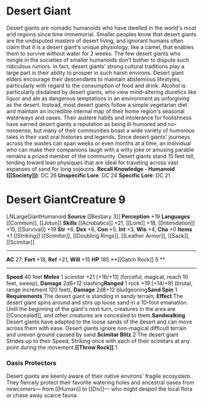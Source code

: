 ﻿---
ac: '27'
alignment: LN
all_resistance: null
burrow_speed: null
charisma: '+0'
climb_speed: null
constitution: '+5'
creature_ability:
- Catch Rock
- Sand Spin
- Sandwalking
- Scimitar Blitz
- Throw Rock
creature_family: '[[DATABASE/monsterfamily/Giant|Giant]]'
description: 'Desert giants are nomadic humanoids who have dwelled in the world''s
  most arid regions since time immemorial. Smaller peoples know that desert giants
  are the undisputed masters of desert living, and ignorant humans often claim that
  it is a desert giant''s unique physiology, like a camel, that enables them to survive
  without water for 2 weeks. The few desert giants who mingle in the societies of
  smaller humanoids don''t bother to dispute such ridiculous rumors.<br/><br/> In
  fact, desert giants'' strong cultural traditions play a large part in their ability
  to prosper in such harsh environs. Desert giant elders encourage their descendants
  to maintain abstemious lifestyles, particularly with regard to the consumption of
  food and drink. Alcohol is particularly disdained by desert giants, who view mind-altering
  diuretics like liquor and ale as dangerous temptations in an environment as unforgiving
  as the desert. Instead, most desert giants follow a simple vegetarian diet and maintain
  an incredible internal map of their home region''s seasonal waterways and oases.<br/><br/>
  Their austere habits and intolerance for foolishness have earned desert giants a
  reputation as being ill-humored and no-nonsense, but many of their communities boast
  a wide variety of humorous tales in their vast oral histories and legends. Since
  desert giants'' journeys across the wastes can span weeks or even months at a time,
  an individual who can make their companions laugh with a witty joke or amusing parable
  remains a prized member of the community.<br/><br/> Desert giants stand 15 feet
  tall, tending toward lean physiques that are ideal for traveling across vast expanses
  of sand for long sojourns.<br/><br/><b><u>Recall Knowledge - Humanoid</u> ( [[DATABASE/skill/Society|Society]]
  )</b>: DC 26<br/><b><u>Unspecific Lore</u></b>: DC 24<br/><b><u>Specific Lore</u></b>:
  DC 21'
dexterity: '+6'
element: null
fly_speed: null
fortitude: '+18'
hardness: null
hp: '185'
id: '1167'
immunity: null
intelligence: '+3'
land_speed: '40'
language:
- '[[DATABASE/language/Common|Common]]'
- '[[DATABASE/language/Jotun|Jotun]]'
level: '9'
max_speed: '40'
name: Desert Giant
perception: '+19'
rarity: Common
reflex: '+21'
resistance: null
rus_type_level: null
school: null
sense: null
size: Large
skill:
- '[[DATABASE/skill/Acrobatics|Acrobatics]] +21'
- '[[DATABASE/skill/Lore|DesertLore]] +18'
- '[[DATABASE/skill/Intimidation|Intimidation]] +15'
- '[[DATABASE/skill/Survival|Survival]] +19'
source: '[[DATABASE/source/Bestiary 3|Bestiary 3]]'
speed:
- 40 feet
spell: null
strength: '+6'
strength_req: '6'
strongest_save:
- Reflex
swim_speed: null
trait:
- '[[DATABASE/trait/Giant|Giant]]'
- '[[DATABASE/trait/Humanoid|Humanoid]]'
type: Creature
vision: null
weakest_save:
- Will
weakness: null
will: '+15'
wisdom: '+4'

---
# Desert Giant

Desert giants are nomadic humanoids who have dwelled in the world's most arid regions since time immemorial. Smaller peoples know that desert giants are the undisputed masters of desert living, and ignorant humans often claim that it is a desert giant's unique physiology, like a camel, that enables them to survive without water for 2 weeks. The few desert giants who mingle in the societies of smaller humanoids don't bother to dispute such ridiculous rumors.
 In fact, desert giants' strong cultural traditions play a large part in their ability to prosper in such harsh environs. Desert giant elders encourage their descendants to maintain abstemious lifestyles, particularly with regard to the consumption of food and drink. Alcohol is particularly disdained by desert giants, who view mind-altering diuretics like liquor and ale as dangerous temptations in an environment as unforgiving as the desert. Instead, most desert giants follow a simple vegetarian diet and maintain an incredible internal map of their home region's seasonal waterways and oases.
 Their austere habits and intolerance for foolishness have earned desert giants a reputation as being ill-humored and no-nonsense, but many of their communities boast a wide variety of humorous tales in their vast oral histories and legends. Since desert giants' journeys across the wastes can span weeks or even months at a time, an individual who can make their companions laugh with a witty joke or amusing parable remains a prized member of the community.
 Desert giants stand 15 feet tall, tending toward lean physiques that are ideal for traveling across vast expanses of sand for long sojourns.
**Recall Knowledge - Humanoid ([[Society]])**: DC 26
**Unspecific Lore**: DC 24
**Specific Lore**: DC 21

# Desert Giant<span class="item-type">Creature 9</span>

<span class="trait-alignment item-trait">LN</span><span class="trait-size item-trait">Large</span><span class="item-trait">Giant</span><span class="item-trait">Humanoid</span>
**Source** [[Bestiary 3]]
**Perception** +19
**Languages** [[Common]], [[Jotun]]
**Skills** [[Acrobatics]] +21, [[Lore]] +18, [[Intimidation]] +15, [[Survival]] +19
**Str** +6, **Dex** +6, **Con** +5, **Int** +3, **Wis** +4, **Cha** +0
**Items** _+1 [[Striking]] [[Scimitar]]_, [[Doubling Rings]], [[Leather Armor]], [[Sack]], [[Scimitar]]

---
**AC** 27; **Fort** +18, **Ref** +21, **Will** +15
**HP** 185
<span class="in-box-ability">**[[Catch Rock]] <span class="action-icon">5</span> ** </span>

---
**Speed** 40 feet
<span class="in-box-ability">**Melee** <span class="action-icon">1</span> _scimitar_ +21 [+16/+11] (forceful, magical, reach 10 feet, sweep), **Damage** 2d6+12 slashing</span><span class="in-box-ability">**Ranged** <span class="action-icon">1</span> rock +19 [+14/+9] (brutal, range increment 120 feet), **Damage** 2d8+12 bludgeoning</span><span class="in-box-ability">**Sand Spin** <span class="action-icon">1</span> **Requirements** The desert giant is standing in sandy terrain; **Effect** The desert giant spins around and stirs up loose sand in a 10-foot emanation. Until the beginning of the giant's next turn, creatures in the area are [[Concealed]], and other creatures are concealed to them.</span><span class="in-box-ability">**Sandwalking** Desert giants have adapted to the loose sands of the desert and can move across them with ease. Desert giants ignore non-magical difficult terrain and uneven ground caused by sand.</span><span class="in-box-ability">**Scimitar Blitz** <span class="action-icon">2</span> The desert giant Strides up to their Speed, Striking once with each of their scimitars at any point during the movement.</span><span class="in-box-ability">**[[Throw Rock]]** <span class="action-icon">1</span> </span>

###  Oasis Protectors

Desert giants are keenly aware of their native environs' fragile ecosystem. They fiercely protect their favorite watering holes and ancestral oases from newcomers— from [[Human]] to [[Div]]— who might despoil the local flora or chase away scarce fauna.